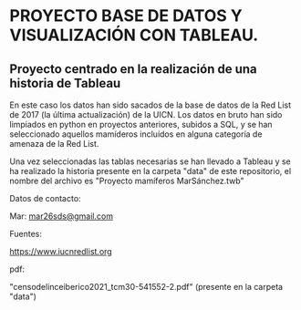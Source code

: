 # PROYECTO BASE DE DATOS Y VISUALIZACIÓN CON TABLEAU.

## Proyecto centrado en la realización de una historia de Tableau
En este caso los datos han sido sacados de la base de datos de la Red List de 2017 (la última actualización) de la UICN.
Los datos en bruto han sido limpiados en python en proyectos anteriores, subidos a SQL, y se han seleccionado aquellos mamíderos incluídos en alguna categoría de amenaza de la Red List. 

Una vez seleccionadas las tablas necesarias se han llevado a Tableau y se ha realizado la historia presente en la carpeta "data" de este repositorio, el nombre del archivo es "Proyecto mamíferos MarSánchez.twb"

Datos de contacto:

Mar: mar26sds@gmail.com

Fuentes:

https://www.iucnredlist.org

pdf:

"censodelinceiberico2021_tcm30-541552-2.pdf" (presente en la carpeta "data")

